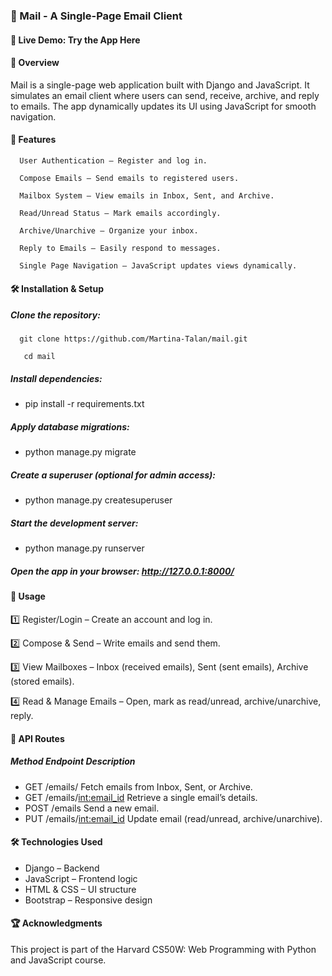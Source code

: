 ### 📧 Mail - A Single-Page Email Client
#### 🔗 Live Demo: Try the App Here

#### 📜 Overview
Mail is a single-page web application built with Django and JavaScript. It simulates an email client where users can send, receive, archive, and reply to emails. The app dynamically updates its UI using JavaScript for smooth navigation.

#### 🚀 Features
```
  User Authentication – Register and log in.

  Compose Emails – Send emails to registered users.
  
  Mailbox System – View emails in Inbox, Sent, and Archive.
  
  Read/Unread Status – Mark emails accordingly.
  
  Archive/Unarchive – Organize your inbox.
  
  Reply to Emails – Easily respond to messages.
  
  Single Page Navigation – JavaScript updates views dynamically.
```
  
#### 🛠️ Installation & Setup
##### Clone the repository:
```
  git clone https://github.com/Martina-Talan/mail.git

   cd mail
```

##### Install dependencies:

- pip install -r requirements.txt

##### Apply database migrations:

- python manage.py migrate

##### Create a superuser (optional for admin access):

- python manage.py createsuperuser

##### Start the development server:

- python manage.py runserver

##### Open the app in your browser: http://127.0.0.1:8000/

#### 📌 Usage
 1️⃣ Register/Login – Create an account and log in.
 
 2️⃣ Compose & Send – Write emails and send them.
 
 3️⃣ View Mailboxes – Inbox (received emails), Sent (sent emails), Archive (stored emails).
 
 4️⃣ Read & Manage Emails – Open, mark as read/unread, archive/unarchive, reply.

#### 🔗 API Routes
##### Method	Endpoint	Description
- GET	/emails/<mailbox>	Fetch emails from Inbox, Sent, or Archive.
- GET	/emails/<int:email_id>	Retrieve a single email’s details.
- POST	/emails	Send a new email.
- PUT	/emails/<int:email_id>	Update email (read/unread, archive/unarchive).
#### 🛠️ Technologies Used
- Django – Backend
- JavaScript – Frontend logic
- HTML & CSS – UI structure
- Bootstrap – Responsive design
#### 🏆 Acknowledgments
This project is part of the Harvard CS50W: Web Programming with Python and JavaScript course.


